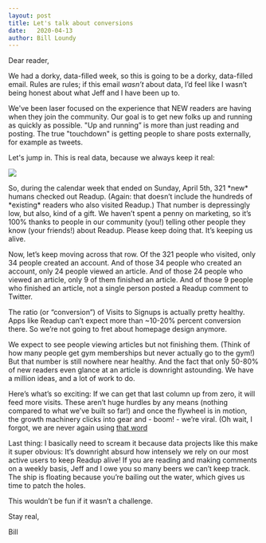 ```yaml
---
layout: post
title: Let's talk about conversions
date:   2020-04-13
author: Bill Loundy
---
```

<p>
Dear reader,
</p>

<p>
We had a dorky, data-filled week, so this is going to be a dorky, data-filled email. Rules are rules; if this email <em>wasn’t</em> about data, I’d feel like I wasn’t being honest about what Jeff and I have been up to.
</p>

<p>
We've been laser focused on the experience that NEW readers are having when they join the community. Our goal is to get new folks up and running as quickly as possible. "Up and running” is more than just reading and posting. The true "touchdown" is getting people to share posts externally, for example as tweets.
</p>

<p>
Let's jump in. This is real data, because we always keep it real: 
</p>

<p>
<img src="http://blog.readup.com/pics/conversions.png" style="display:block;margin:0 auto;max-width:100%;">
</p>

<p>
So, during the calendar week that ended on Sunday, April 5th, 321 *new* humans checked out Readup. (Again: that doesn’t include the hundreds of *existing* readers who also visited Readup.) That number is depressingly low, but also, kind of a gift. We haven’t spent a penny on marketing, so it’s 100% thanks to people in our community (you!) telling other people they know (your friends!) about Readup. Please keep doing that. It’s keeping us alive.
</p> 

<p>
Now, let’s keep moving across that row. Of the 321 people who visited, only 34 people created an account. And of those 34 people who created an account, only 24 people viewed an article. And of those 24 people who viewed an article, only 9 of them finished an article. And of those 9 people who finished an article, not a single person posted a Readup comment to Twitter.
</p> 

<p>
The ratio (or “conversion”) of Visits to Signups is actually pretty healthy. Apps like Readup can’t expect more than ~10-20% percent conversion there. So we’re not going to fret about homepage design anymore. 
</p> 

<p>
We expect to see people viewing articles but not finishing them. (Think of how many people get gym memberships but never actually go to the gym!) But that number is still nowhere near healthy. And the fact that only 50-80% of new readers even glance at an article is downright astounding. We have a million ideas, and a lot of work to do. 
</p>

<p>
Here’s what’s so exciting: If we can get that last column up from zero, it will feed more visits. These aren’t huge hurdles by any means (nothing compared to what we’ve built so far!) and once the flywheel is in motion, the growth machinery clicks into gear and - boom! - we’re viral. (Oh wait, I forgot, we are never again using <a href="https://readup.com/read/the-new-yorker/against-the-idea-of-the-coronavirus-as-metaphor">that word</a>
</p>

<p>
Last thing: I basically need to scream it because data projects like this make it super obvious: It’s downright absurd how intensely we rely on our most active users to keep Readup alive! If you are reading and making comments on a weekly basis, Jeff and I owe you so many beers we can’t keep track. The ship is floating because you’re bailing out the water, which gives us time to patch the holes.
</p>

<p>
This wouldn’t be fun if it wasn’t a challenge. 
</p>

<p>
Stay real, 
</p>

<p>
Bill
</p>